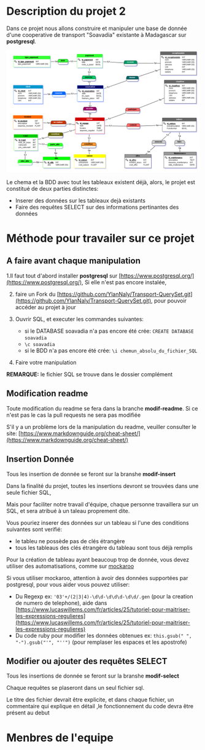 # Description du projet 2

Dans ce projet nous allons construire et manipuler une base de donnée d'une cooperative de transport "Soavadia" existante à Madagascar sur **postgresql**.

![shema_BDD](/complement/Soavadia_shema.PNG)

Le chema et la BDD avec tout les tableaux existent déjà, alors, le projet est constitué de deux parties distinctes:

- Inserer des données sur les tableaux dejà existants
- Faire des requêtes SELECT sur des informations pertinantes des données

# Méthode pour travailer sur ce projet

## A faire avant chaque manipulation

1.Il faut tout d'abord installer **postgresql** sur [https://www.postgresql.org/](https://www.postgresql.org/),  Si elle n'est pas encore instalée, 

2. faire un Fork du [https://github.com/YlanNaly/Transport-QuerySet.git](https://github.com/YlanNaly/Transport-QuerySet.git), pour pouvoir accéder au projet à jour

3. Ouvrir SQL, et executer les commandes suivantes:
    - si le DATABASE soavadia n'a pas encore été crée: `CREATE DATABASE soavadia`
    - `\c soavadia`
    - si le BDD n'a pas encore été crée: `\i chemun_absolu_du_fichier_SQL`

4. Faire votre manipulation

**REMARQUE:** le fichier SQL se trouve dans le dossier complément

## Modification readme

Toute modification du readme se fera dans la branche **modif-readme**. Si ce n'est pas le cas la pull requests ne sera pas modifiée

S'il y a un problème lors de la manipulation du readme, veuiller consulter le site: [https://www.markdownguide.org/cheat-sheet/](https://www.markdownguide.org/cheat-sheet/)

## Insertion Donnée

Tous les insertion de donnée  se feront sur la branshe **modif-insert**

Dans la finalité du projet, toutes les insertions devront se trouvées dans une seule fichier SQL,

Mais pour faciliter notre travail d'équipe, chaque personne travaillera sur un SQL, et sera atribué à un taleau proprement dite.

Vous pouriez inserer des données sur un tableau si l'une des conditions suivantes sont verifié:
- le tableu ne possède pas de clés étrangère
- tous les tableaus des clés étrangère du tableau sont tous déjà remplis

Pour la création de tableau ayant beaucoup trop de donnée, vous devez utiliser des automatisations, comme sur [mockaroo](https://www.mockaroo.com)

Si vous utiliser mockaroo, attention à avoir des données supportées par postgresql, pour vous aider vous pouvez utiliser:
- Du Regexp ex: `'03'+/(2|3|4)-\d\d-\d\d\d-\d\d/.gen` (pour la creation de numero de telephone), aide dans [https://www.lucaswillems.com/fr/articles/25/tutoriel-pour-maitriser-les-expressions-regulieres](https://www.lucaswillems.com/fr/articles/25/tutoriel-pour-maitriser-les-expressions-regulieres)
- Du code ruby pour modifier les données obtenues ex: `this.gsub(" ", "-").gsub("'", "''")` (pour remplaser les espaces et les apostrofe)

## Modifier ou ajouter des requêtes SELECT

Tous les insertions de donnée se feront sur la branshe **modif-select**

Chaque requêtes se plaseront dans un seul fichier sql.

Le titre des fichier devrait être explicite, et dans chaque fichier, un commentaire qui explique en détail ,le fonctionnement du code devra être présent au debut

# Menbres de l'equipe
